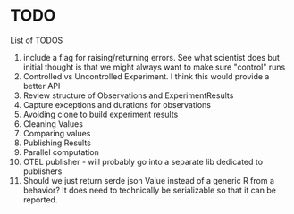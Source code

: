 # TODO

List of TODOS

1. include a flag for raising/returning errors. See what scientist does but initial thought is that we might always want to make sure "control" runs 
2. Controlled vs Uncontrolled Experiment. I think this would provide a better API
3. Review structure of Observations and ExperimentResults
4. Capture exceptions and durations for observations
5. Avoiding clone to build experiment results
6. Cleaning Values
7. Comparing values
8. Publishing Results
9. Parallel computation
10. OTEL publisher - will probably go into a separate lib dedicated to publishers
11. Should we just return serde json Value instead of a generic R from a behavior? It does need to technically be serializable so that it can be reported.
